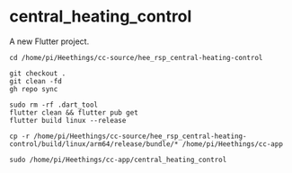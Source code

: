 # central_heating_control

A new Flutter project.


```
cd /home/pi/Heethings/cc-source/hee_rsp_central-heating-control
```

```
git checkout .
git clean -fd
gh repo sync
```

```
sudo rm -rf .dart_tool
flutter clean && flutter pub get
flutter build linux --release
```

```
cp -r /home/pi/Heethings/cc-source/hee_rsp_central-heating-control/build/linux/arm64/release/bundle/* /home/pi/Heethings/cc-app
```

```
sudo /home/pi/Heethings/cc-app/central_heating_control